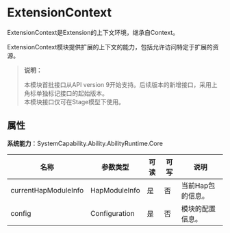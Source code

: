# ExtensionContext

ExtensionContext是Extension的上下文环境，继承自Context。

ExtensionContext模块提供扩展的上下文的能力，包括允许访问特定于扩展的资源。

> **说明：**
> 
> 本模块首批接口从API version 9开始支持。后续版本的新增接口，采用上角标单独标记接口的起始版本。  
> 本模块接口仅可在Stage模型下使用。

## 属性

**系统能力**：SystemCapability.Ability.AbilityRuntime.Core

| 名称 | 参数类型 | 可读 | 可写 | 说明 | 
| -------- | -------- | -------- | -------- | -------- |
| currentHapModuleInfo | HapModuleInfo | 是 | 否 | 当前Hap包的信息。  | 
| config   | Configuration | 是 | 否 | 模块的配置信息。 |

